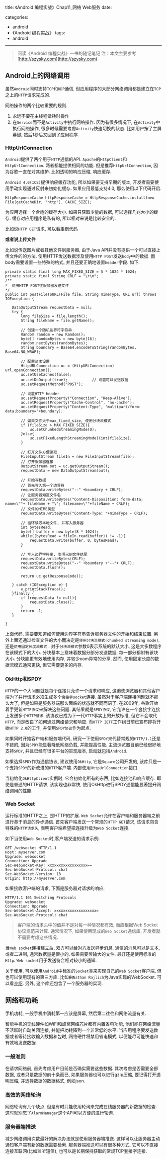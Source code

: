 title: 《Android 编程实战》Chap11_网络 Web服务
date: 

categories: 
- android 
- 《Android 编程实战》
tags:  
- android
---
> 阅读《Android 编程实战》一书的随记笔记
> 注：本文主要参考[http://szysky.com](http://szysky.com)

## Android上的网络调用

虽然`Android`同时支持`TCP`和`UDP`通信, 但应用程序的大部分网络调用都是建立在`TCP`之上的`HTTP`请求完成的.

网络操作的两个比较重要的规则:

1. 永远不要在主线程做耗时操作
2. 在`Service`而不是`Activity`中执行网络操作. 因为有很多情况下, 在`Activity`中执行网络操作, 很多时候需要考虑`Activity`快速切换的状态. 比如用户按了主屏幕键, 然后1秒后又回到了应用程序.

### HttpUrlConnection

`Android`提供了两个用于`HTTP`通信的API. `Apache`的`HttpClient`和`HttpUrlConnection`. 两者都能提供相同的功能. 但是推荐`HttpUrlConnection`, 因为谷歌一直在对其维护. 比如透明的响应压缩, 响应缓存.

`Android 4.0(ICS)`提供响应缓存功能, 所以如果要支持早期的版本, 开发者需要使用手动实现通过反射来初始化缓存. 如果应用最低支持4.0, 那么使用以下代码开启.

```
HttpResponseCache httpResponseCache = HttpResponseCache.install(new File(getCacheDir, "http"), CACHE_SIZE);
```

为应用选择一个合适的缓存大小. 如果只获取少量的数据, 可以选择几兆大小的缓存. 缓存对应用程序是私有的, 所以相对来说是比较安全的.

比如说`HTTP GET`请求, [可以看事例代码](https://github.com/suzeyu1992/AndroidProgrammingPushingTheLimits/blob/0d16eb99528aa7ed7bfc238e881222879ab7d95f/Network/app/src/main/java/com/szysky/note/network/HTTPGet.java)

**或者说上传文件**

比如说传送图片或者其他文件到服务器, 由于Java API并没有提供一个可以直接上传文件的的方法. 使用HTTP发送数据涉及使用`HTTP POST`发送`body`中的数据. 而body需要设置一些特殊的格式, 并且还要正确地设置`header`字段. 如下:

```
private static final long MAX_FIXED_SIZE = 5 * 1024 * 1024;
private static final String CRLF = "\r\n";
/**
*  使用HTTP POST往服务器发送文件
*/
public int postFileToURL(File file, String mimeType, URL url) throws IOException {

   DataOutputStream requestData = null;
   try {
       long fileSize = file.length();
       String fileName = file.getName();

       // 创建一个随机边界符字符串
       Random random = new Random();
       byte[] randomBytes = new byte[16];
       random.nextBytes(randomBytes);
       String boundary = Base64.encodeToString(randomBytes, Base64.NO_WRAP);

       // 配置请求设置
       HttpURLConnection uc = (HttpURLConnection) url.openConnection();
       uc.setUseCaches(false);
       uc.setDoOutput(true);           // 设置可以发送数据
       uc.setRequestMethod("POST");

       // 设置HTTP header
       uc.setRequestProperty("Connection", "Keep-Alive");
       uc.setRequestProperty("Cache-Control", "no-cache");
       uc.setRequestProperty("Content-Type", "multipart/form-data;boundary="+boundary);

       // 如果文件大于max_fixed_size, 使用分块流模式
       if (fileSize > MAX_FIXED_SIZE){
           uc.setChunkedStreamingMode(0);
       }else{
           uc.setFixedLengthStreamingMode((int)fileSize);
       }

       // 打开文件方便读取
       FileInputStream fileIn = new FileInputStream(file);
       // 打开服务器连接
       OutputStream out = uc.getOutputStream();
       requestData = new DataOutputStream(out);

       // 开始写数据
       // 首先写入第一个边界符
       requestData.writeBytes("--" +boundary + CRLF);
       // 让服务器知道文件名
       requestData.writeBytes("Content-Disposition: form-data; name=\""+ fileName + "\"; filename=\""+fileName + CRLF);
       // 文件的MIME类型
       requestData.writeBytes("Content-Type: "+mimeType + CRLF);

       // 循环读取本地文件, 并写入服务器
       int bytesRead;
       byte[] buffer = new byte[8 * 1024];
       while((bytesRead = fileIn.read(buffer)) != -1){
           requestData.write(buffer, 0, bytesRead);
       }

       // 写入边界字符串, 表明已到文件结尾
       requestData.writeBytes(CRLF);
       requestData.writeBytes("--" +boundary +"--"+ CRLF);
       requestData.flush();

       return uc.getResponseCode();

   } catch (IOException e) {
       e.printStackTrace();
   }finally {
       if (requestData != null){
           requestData.close();
       }
       return -1;
   }

}
```

上面代码, 需要要知道如何使用边界字符串告诉服务器文件的开始和结束位置. 另外上面还通过检查文件的大小而决定是`使用分块流模式(chunked streaming mode)`,还是`使用固定长度流模式` . 对于`分块流模式`参数0表示系统的默认大小, 这是大多数程序在该模式下的大小. 分块基本上意味着数据分部分发送数据, 每一部分都附有该块大小. 分块能更有效地使用内存, 并较少oom异常的分享, 然而, 使用固定长度的数据流模式通常更快, 但它需要更多的内存.

### OkHttp和SPDY

`HTTP`的一个大问题就是每个连接只允许一个请求和响应, 这迫使浏览器和其他客户端为了并行请求必须生成多个`套接字socket`连接. 虽然对于客户端连接问题就不那么大了, 但是如果是服务器端那么面临的状态就不同而语了. 在2009年, 谷歌开始着手更新`HTTP协议`来解决这些问题. 其结果就是`SPDY协议`, 它允许在一个套接字连接上发送多个`HTTP请求`. 该协议已成为下一代`HTTP`事实上的开放标准, 但它不会取代`HTTP`, 而是改良了如何通过网络请求和响应. 而`HTTP IETF`工作组日前已宣布即将开始`HTTP 2.0`的工作, 并使用`SPDY协议`作为起点.

如果同时开始客户端和服务端代码, 研究一下使用`SPDY`来代替常规的`HTTP/1.1`还是不错的, 因为`SPDY`能显著降低网络负载, 并能提高性能. 主流浏览器目前已经很好地支持`SPDY`, 并且已经有很多平台的实现版本, 启动就包括`Android`.

如果选择`SPDY`作为通信协议, 建议使用`OkHttp`, 它是`Square`公司开发的, 该库只是一个支持`SPDY`的新改进的`HTTP`客户端. 内部使用`HttpUrlConnection`接口.

当初始化`OkHttpClient`实例时, 它会初始化所有的东西, 比如连接池和响应缓存. 即使是普通的HTTP请求, 该实现也非常快, 使用OkHttp进行SPDY通信能显著提升网络调用的性能.

### Web Socket

运行标准的HTTP之上, 是HTTP的扩展. `Web Socket`允许在客户端和服务器端之前进行基于消息的异步通信. 首先客户端发送一个常规的`HTTP GET`请求, 该请求包含特殊的`HTTP请求头`, 表明客户端希望把连接升级为`Web Socket`连接.

如下当使用`Web Socket`时,客户端发送的请求示例:

```
GET /websocket HTTP/1.1
Host: myserver.com
Upgrade: websocket
Connection: Upgrade
Sec-WebSocket-Key: xxxxxxxxxxxxxxxxxx==
Sec-WebSocket-Protocol: chat
Sec-WebSocket-Version: 13
Origin: http://myserver.com
```

如果接收客户端的请求, 下面是服务器对请求的响应:

```
HTTP/1.1 101 Switching Protocols
Upgrade: websocket
Connection: Upgrade
Sec-WebSocket-Accept: xxxxxxxxxxxxxxxxxxx=
Sec-WebSocket-Protocol: chat
```

> 客户端的请求头中的值并不是对每一种情况都有效, 而应根据Web Socket协议规范来计算. 通常情况下, 如果使用现成的`Web Socket`通信库, 开发者就不需要考虑这些情况.

当`Web socket`连接建立后, 双方可以给对方发送异步消息. 通信的消息可以是文本, 或者二进制, 通常数据量是很小的. 如果需要传输大的文件, 最好还是使用标准的`Http`. `Web socket`用于发送符合相对较小的通知.

关于使用, 可以使用`Android`中标准的`Socket`类来实现自己的`Web Socket`客户端, 但也可以使用现有的第三方库. 比如由`Nathan Rajlich`为Java实现的WebSocket. 可以看[介绍](http://java-websocket.org/). 另外, 这个库还包含了一个服务器的实现.

## 网络和功耗

手机功耗, 一般手机中消耗第一应该是屏幕, 然后第二往往和网络流量有关.

智能手机的无线硬件如WiFi和蜂窝网络芯片都有内置省电功能, 他们能在网络流量不活跃时自动关闭连接, 并能把功耗降到一个非常低的水平. 当应用程序要发送数据或者等待接收输入数据和包时, 网络硬件将禁用省电模式, 以便能尽可能快速和有效地发送数据.

### 一般准则

在请求网络前, 首先考虑用户目前是否确实需要这些数据. 其次考虑是否需要全部数据, 或者只是数据的前十条而已, 如果服务器也可以进行gzip压缩, 要记得打开透明压缩, 并选择数据的数据格式, 例如json.

### 高效的网络轮询

网络轮询有几个缺点, 但是有时只能使用轮询来完成在线服务器的新数据的检查. 这时就别忘了`AlarmManager`这个API可以方便的进行轮询.

### 服务器端推送

减少网络调用次数最好的解决办法就是使用服务器端推送. 这样可以让服务器主动通知客户端有新的数据需要检索. 服务器端推送可以有很多种方式, 它可以不直接连接互联网(比如监听短信), 也可以是长期保持获取的常规TCP套接字连接.